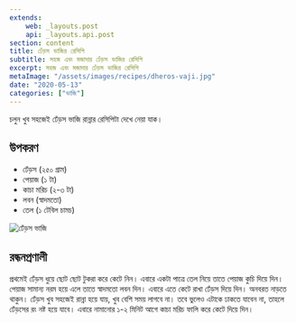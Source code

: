 ```yaml
---
extends:
    web: _layouts.post
    api: _layouts.api.post
section: content
title: ঢেঁড়স ভাজির রেসিপি
subtitle: সহজ এবং মজাদার ঢেঁড়স ভাজির রেসিপি
excerpt: সহজ এবং মজাদার ঢেঁড়স ভাজির রেসিপি
metaImage: "/assets/images/recipes/dheros-vaji.jpg"
date: "2020-05-13"
categories: ["ভাজি"]
---
```


চলুন খুব সহজেই ঢেঁড়স ভাজি রান্নার রেসিপিটা দেখে নেয়া যাক।

## উপকরণ

- ঢেঁড়স (২৫০ গ্রাম)
- পেয়াজ (১ টা)
- কাচা মরিচ (২-৩ টা)
- লবন (স্বাদমতো)
- তেল (১ টেবিল চামচ)

![ঢেঁড়স ভাজি](/assets/images/recipes/dheros-vaji.jpg)

## রন্ধনপ্রণালী

প্রথমেই ঢেঁড়স ধুয়ে ছোট ছোট টুকরা করে কেটে নিন। এবারে একটা পাত্রে তেল নিয়ে তাতে পেয়াজ কুচি দিয়ে দিন।
পেয়াজ সামান্য নরম হয়ে এলে তাতে স্বাদমতো লবন দিন। এবারে এতে কেটে রাখা ঢেঁড়স দিয়ে দিন। অনবরত নাড়তে
থাকুন। ঢেঁড়স খুব সহজেই রান্না হয়ে যায়, খুব বেশি সময় লাগবে না। তবে ভুলেও এটাকে ঢাকতে যাবেন না, তাহলে
ঢেঁড়সের রং নষ্ট হয়ে যাবে। এবারে নামানোর ১-২ মিনিট আগে কাচা মরিচ ফালি করে কেটে দিয়ে দিন।
